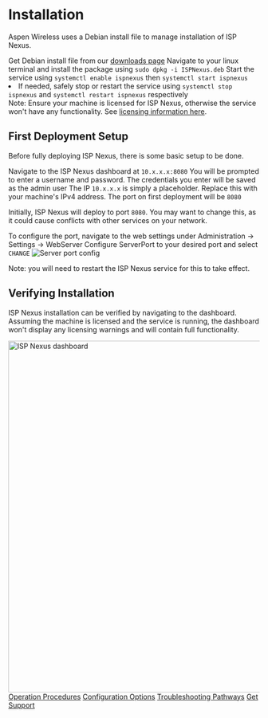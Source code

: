 # Installation

<p>
    Aspen Wireless uses a Debian install file to manage installation of ISP Nexus.
</p>

<procedure title="Get ISP Nexus Package">
    <step>Get Debian install file from our <a href="https://aspenwireless.net">downloads page</a></step>
    <step>Navigate to your linux terminal and install the package using <code>sudo dpkg -i ISPNexus.deb</code></step>
    <step>Start the service using <code>systemctl enable ispnexus</code>
    then <code>systemctl start ispnexus</code></step>
    <list>
        <li>If needed, safely stop or restart the service using <code>systemctl stop ispnexus</code> and
        <code>systemctl restart ispnexus</code> respectively</li>
    </list>
</procedure>

<tip>
    Note: Ensure your machine is licensed for ISP Nexus,
    otherwise the service won't have any functionality.
    See <a href="Licensing.md">licensing information here</a>.
</tip>

## First Deployment Setup

<p>
    Before fully deploying ISP Nexus, there is some basic setup to be done.
</p>

<procedure title="Creating Initial User">
    <step>Navigate to the ISP Nexus dashboard at <code>10.x.x.x:8080</code></step>
    <step>You will be prompted to enter a username and password.
    The credentials you enter will be saved as the <control>admin</control> user</step>
</procedure>

<tip>
    The IP <code>10.x.x.x</code> is simply a placeholder.
    Replace this with your machine's IPv4 address.
    The port on first deployment will be <code>8080</code>
</tip>

<procedure title="Configuring ISP Nexus Port" id="installation-configure-port">
    <p>
        Initially, ISP Nexus will deploy to port <code>8080</code>. You may want to change this,
        as it could cause conflicts with other services on your network.
    </p>
    <step>To configure the port, navigate to the web settings
    under <control>Administration → Settings → WebServer</control></step>
    <step>Configure <control>ServerPort</control> to your desired port and select <code>CHANGE</code></step>
    <img src="server-port.png" alt="Server port config" border-effect="line"/>
</procedure>

<tip>Note: you will need to restart the ISP Nexus service for this to take effect.</tip>

## Verifying Installation

<p>
    ISP Nexus installation can be verified by navigating to the dashboard.
    Assuming the machine is licensed and the service is running, the dashboard won't display
    any licensing warnings and will contain full functionality.
</p>

<img src="dashboard.png" alt="ISP Nexus dashboard" border-effect="line" width="706"/>

<seealso style="cards">
    <category ref="related">
        <a href="Operation.md" summary="Get started with operating and maintaining your new service">
            Operation Procedures</a>
        <a href="Configuration.md" summary="Learn about ISP Nexus configuration options">
            Configuration Options</a>
        <a href="Troubleshooting.md" summary="Prepare for outages before they arrive">
            Troubleshooting Pathways</a>
        <a href="Support.md" summary="Contact Aspen Wireless">
            Get Support</a>
    </category>
</seealso>